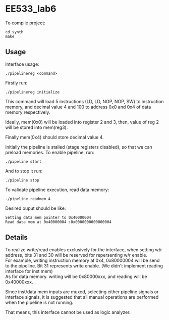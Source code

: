 # EE533_lab6

To compile project:
```
cd synth
make
```
## Usage
Interface usage:
```
./pipelinereg <command>
```
Firstly run:
```
./pipelinereg initialize
```
This command will load 5 instructions (LD, LD, NOP, NOP, SW) to instruction memory, and decimal value 4 and 100 to address 0x0 and 0x4 of data memory respectively.

Ideally, mem(0x0) will be loaded into register 2 and 3, then, value of reg 2 will be stored into mem(reg3).

Finally mem(0x4) should store decimal value 4.

Initially the pipeline is stalled (stage registers disabled), so that we can preload memories. To enable pipeline, run:
```
./pipeline start
```
And to stop it run:
```
./pipeline stop
```
To validate pipeline execution, read data memory:
```
./pipeline readmem 4
```
Desired ouput should be like:
```
Setting data mem pointer to 0x40000004  
Read data mem at 0x40000004 :0x0000000000000004
```

## Details
To realize write/read enables exclusively for the interface, when setting w/r address, bits 31 and 30 will be reserved for repersenting w/r enable.  
For example, writing instruction memory at 0x4, 0x80000004 will be send to the pipeline. Bit 31 represents write enable. (We didn't implement reading interface for inst mem)  
As for data memory. writing will be 0x80000xxx, and reading will be 0x40000xxx.

Since inst/data mem inputs are muxed, selecting either pipeline signals or interface signals, it is suggested that all manual operations are performed when the pipeline is not running.

That means, this interface cannot be used as logic analyzer.